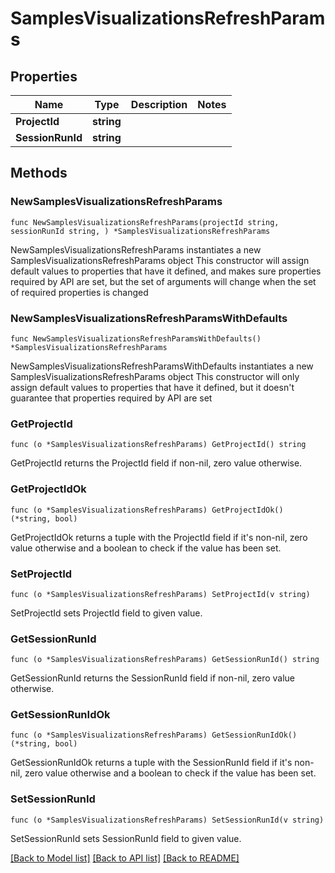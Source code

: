 # SamplesVisualizationsRefreshParams

## Properties

Name | Type | Description | Notes
------------ | ------------- | ------------- | -------------
**ProjectId** | **string** |  | 
**SessionRunId** | **string** |  | 

## Methods

### NewSamplesVisualizationsRefreshParams

`func NewSamplesVisualizationsRefreshParams(projectId string, sessionRunId string, ) *SamplesVisualizationsRefreshParams`

NewSamplesVisualizationsRefreshParams instantiates a new SamplesVisualizationsRefreshParams object
This constructor will assign default values to properties that have it defined,
and makes sure properties required by API are set, but the set of arguments
will change when the set of required properties is changed

### NewSamplesVisualizationsRefreshParamsWithDefaults

`func NewSamplesVisualizationsRefreshParamsWithDefaults() *SamplesVisualizationsRefreshParams`

NewSamplesVisualizationsRefreshParamsWithDefaults instantiates a new SamplesVisualizationsRefreshParams object
This constructor will only assign default values to properties that have it defined,
but it doesn't guarantee that properties required by API are set

### GetProjectId

`func (o *SamplesVisualizationsRefreshParams) GetProjectId() string`

GetProjectId returns the ProjectId field if non-nil, zero value otherwise.

### GetProjectIdOk

`func (o *SamplesVisualizationsRefreshParams) GetProjectIdOk() (*string, bool)`

GetProjectIdOk returns a tuple with the ProjectId field if it's non-nil, zero value otherwise
and a boolean to check if the value has been set.

### SetProjectId

`func (o *SamplesVisualizationsRefreshParams) SetProjectId(v string)`

SetProjectId sets ProjectId field to given value.


### GetSessionRunId

`func (o *SamplesVisualizationsRefreshParams) GetSessionRunId() string`

GetSessionRunId returns the SessionRunId field if non-nil, zero value otherwise.

### GetSessionRunIdOk

`func (o *SamplesVisualizationsRefreshParams) GetSessionRunIdOk() (*string, bool)`

GetSessionRunIdOk returns a tuple with the SessionRunId field if it's non-nil, zero value otherwise
and a boolean to check if the value has been set.

### SetSessionRunId

`func (o *SamplesVisualizationsRefreshParams) SetSessionRunId(v string)`

SetSessionRunId sets SessionRunId field to given value.



[[Back to Model list]](../README.md#documentation-for-models) [[Back to API list]](../README.md#documentation-for-api-endpoints) [[Back to README]](../README.md)


